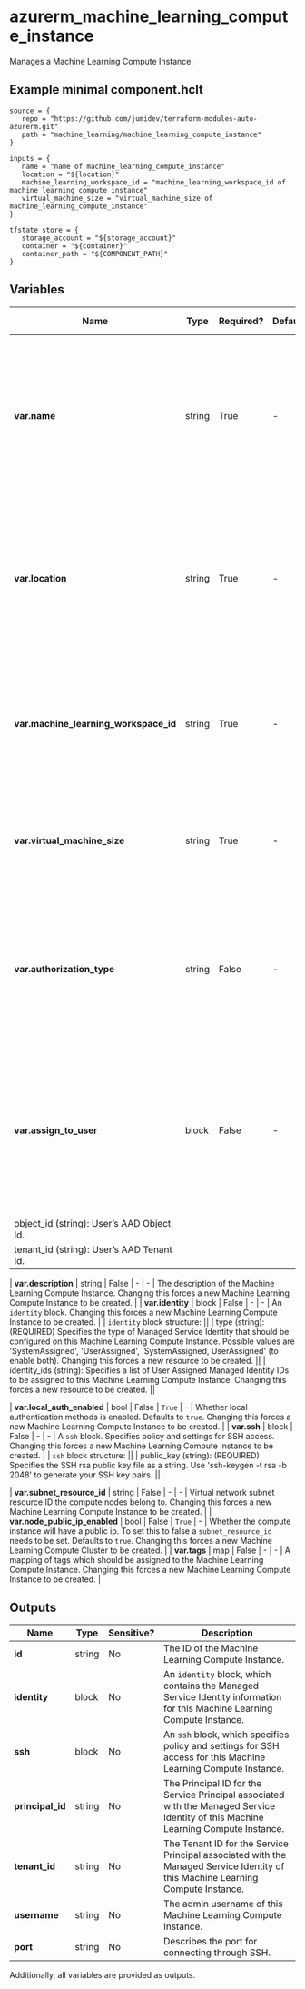 # azurerm_machine_learning_compute_instance

Manages a Machine Learning Compute Instance.

## Example minimal component.hclt

```hcl
source = {
   repo = "https://github.com/jumidev/terraform-modules-auto-azurerm.git" 
   path = "machine_learning/machine_learning_compute_instance" 
}

inputs = {
   name = "name of machine_learning_compute_instance" 
   location = "${location}" 
   machine_learning_workspace_id = "machine_learning_workspace_id of machine_learning_compute_instance" 
   virtual_machine_size = "virtual_machine_size of machine_learning_compute_instance" 
}

tfstate_store = {
   storage_account = "${storage_account}" 
   container = "${container}" 
   container_path = "${COMPONENT_PATH}" 
}

```

## Variables

| Name | Type | Required? |  Default  |  possible values |  Description |
| ---- | ---- | --------- |  ----------- | ----------- | ----------- |
| **var.name** | string | True | -  |  -  |  The name which should be used for this Machine Learning Compute Instance. Changing this forces a new Machine Learning Compute Instance to be created. | 
| **var.location** | string | True | -  |  -  |  The Azure Region where the Machine Learning Compute Instance should exist. Changing this forces a new Machine Learning Compute Instance to be created. | 
| **var.machine_learning_workspace_id** | string | True | -  |  -  |  The ID of the Machine Learning Workspace. Changing this forces a new Machine Learning Compute Instance to be created. | 
| **var.virtual_machine_size** | string | True | -  |  -  |  The Virtual Machine Size. Changing this forces a new Machine Learning Compute Instance to be created. | 
| **var.authorization_type** | string | False | -  |  `personal`  |  The Compute Instance Authorization type. Possible values include: `personal`. Changing this forces a new Machine Learning Compute Instance to be created. | 
| **var.assign_to_user** | block | False | -  |  -  |  A `assign_to_user` block. A user explicitly assigned to a personal compute instance. Changing this forces a new Machine Learning Compute Instance to be created. | | `assign_to_user` block structure: || 
|   object_id (string): User’s AAD Object Id. ||
|   tenant_id (string): User’s AAD Tenant Id. ||

| **var.description** | string | False | -  |  -  |  The description of the Machine Learning Compute Instance. Changing this forces a new Machine Learning Compute Instance to be created. | 
| **var.identity** | block | False | -  |  -  |  An `identity` block. Changing this forces a new Machine Learning Compute Instance to be created. | | `identity` block structure: || 
|   type (string): (REQUIRED) Specifies the type of Managed Service Identity that should be configured on this Machine Learning Compute Instance. Possible values are 'SystemAssigned', 'UserAssigned', 'SystemAssigned, UserAssigned' (to enable both). Changing this forces a new resource to be created. ||
|   identity_ids (string): Specifies a list of User Assigned Managed Identity IDs to be assigned to this Machine Learning Compute Instance. Changing this forces a new resource to be created. ||

| **var.local_auth_enabled** | bool | False | `True`  |  -  |  Whether local authentication methods is enabled. Defaults to `true`. Changing this forces a new Machine Learning Compute Instance to be created. | 
| **var.ssh** | block | False | -  |  -  |  A `ssh` block. Specifies policy and settings for SSH access. Changing this forces a new Machine Learning Compute Instance to be created. | | `ssh` block structure: || 
|   public_key (string): (REQUIRED) Specifies the SSH rsa public key file as a string. Use 'ssh-keygen -t rsa -b 2048' to generate your SSH key pairs. ||

| **var.subnet_resource_id** | string | False | -  |  -  |  Virtual network subnet resource ID the compute nodes belong to. Changing this forces a new Machine Learning Compute Instance to be created. | 
| **var.node_public_ip_enabled** | bool | False | `True`  |  -  |  Whether the compute instance will have a public ip. To set this to false a `subnet_resource_id` needs to be set. Defaults to `true`. Changing this forces a new Machine Learning Compute Cluster to be created. | 
| **var.tags** | map | False | -  |  -  |  A mapping of tags which should be assigned to the Machine Learning Compute Instance. Changing this forces a new Machine Learning Compute Instance to be created. | 



## Outputs

| Name | Type | Sensitive? | Description |
| ---- | ---- | --------- | --------- |
| **id** | string | No  | The ID of the Machine Learning Compute Instance. | 
| **identity** | block | No  | An `identity` block, which contains the Managed Service Identity information for this Machine Learning Compute Instance. | 
| **ssh** | block | No  | An `ssh` block, which specifies policy and settings for SSH access for this Machine Learning Compute Instance. | 
| **principal_id** | string | No  | The Principal ID for the Service Principal associated with the Managed Service Identity of this Machine Learning Compute Instance. | 
| **tenant_id** | string | No  | The Tenant ID for the Service Principal associated with the Managed Service Identity of this Machine Learning Compute Instance. | 
| **username** | string | No  | The admin username of this Machine Learning Compute Instance. | 
| **port** | string | No  | Describes the port for connecting through SSH. | 

Additionally, all variables are provided as outputs.
